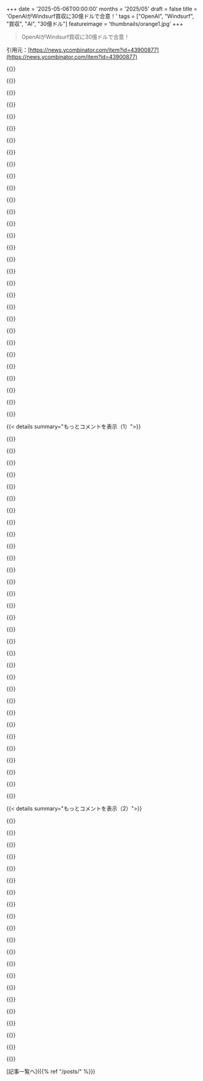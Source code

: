 +++
date = '2025-05-06T00:00:00'
months = '2025/05'
draft = false
title = 'OpenAIがWindsurf買収に30億ドルで合意！'
tags = ["OpenAI", "Windsurf", "買収", "AI", "30億ドル"]
featureimage = 'thumbnails/orange1.jpg'
+++

> OpenAIがWindsurf買収に30億ドルで合意！

引用元：[https://news.ycombinator.com/item?id=43900877](https://news.ycombinator.com/item?id=43900877)




{{<matomeQuote body="30億ドルでのEXITまでのタイムライン、すごいね！Windsurfは2021年に始まって、GPU最適化からAIコーディングツールにピボット。資金調達も急成長。価値がモデルかツールか気になるな。主にClaude使ってるみたいだけど、エディタとかオートコンプリートは独自モデルかな？エージェントモードがメイン価値だけど、95%は基盤モデルだよ。他の部分はVS Codeプラグインでもいいくらい。固定価格は良いけど、API料金考えると赤字かもね。" userName="bko" createdAt="2025/05/06 12:46:45" color="#ff33a1">}}




{{<matomeQuote body="Windsurfは最初からのユーザーだよ。初めてのエージェントAI体験だった。<br>マイグレーションで困ってた時、Windsurfに任せたら問題特定から修正、テスト、PRまで完璧にやってくれた。<br>なんでOAIが30億ドルも払ったのか分からないな。チームとかフローは良いけど、他でもできそうだし。Claude CodeとかAugment Codeの方が好きかも。<br>俺ならSamみたいにCodex CLIにもっと注力したね。これが俺の意見。" userName="sagarpatil" createdAt="2025/05/07 03:51:30" color="#ff5c5c">}}




{{<matomeQuote body="時々、会社ってまだ公開されてない何かを理由に買収されることあるんだよね。" userName="moeadham" createdAt="2025/05/07 04:44:33" color="">}}




{{<matomeQuote body="会社は顧客基盤とかARPUとか成長で買収されるんだよ。資金調達の時と同じ基準だね。" userName="johntarter" createdAt="2025/05/07 05:23:09" color="">}}




{{<matomeQuote body="価値はOpenAIに送られるプロンプト、つまり巨大な学習データにあるんじゃない？<br>これより良いのはソーシャルネットワークくらいかな、それも開発中らしいけど。" userName="mvkel" createdAt="2025/05/07 02:40:48" color="">}}




{{<matomeQuote body="それはないと思う。Windsurfは市場リーダーじゃなかったし、OpenAIはまだCodex CLIが弱い。Windsurfのユーザー基盤とかトレーニングデータ、知見、独自モデルが欲しかったんだよ。30億ドルは高いけど、将来の市場規模を考えれば妥当かも。タイムトゥマーケットを買ってるんだ。来年には市場が固まるからね。CTOとして、こういうツールはチーム拡大より費用対効果が高い。3年で巨大市場になった。短期じゃなくて長期で見ないとね。" userName="jillesvangurp" createdAt="2025/05/07 07:59:02" color="#38d3d3">}}




{{<matomeQuote body="でもOpenAIは、自社のモデルに送られたプロンプトは全部知ってるはずじゃん。そのためにWindsurf買う必要ないでしょ。" userName="bufferoverflow" createdAt="2025/05/07 03:34:26" color="">}}




{{<matomeQuote body="＞価値がモデルか、ツール部分か＞VS Codeプラグインみたい<br>他の部分だって、チームが実装するには6ヶ月かかるんだよ。評価額はここから来てるんだ。タイムトゥマーケット、彼らは「今日」そこにあるんだよ。" userName="dist-epoch" createdAt="2025/05/06 13:28:46" color="">}}




{{<matomeQuote body="ちょっと聞きたいんだけどさ，agentic AIのおかげで，もし使わなかったら必要だったはずのdevsを削減できたってこと？<br>今からSDEとか関連の仕事に就きたい人が何をすればいいと思う？ あなたや他のcompaniesは何を見てるの？" userName="justanything" createdAt="2025/05/07 10:08:06" color="">}}




{{<matomeQuote body="M＆A経験から言うと，技術評価で自作か購入か判断する．価格の無形な側面は隣接市場への影響で，最高のproduct Aの1/10でBを買うとAの資金調達に影響する．これってCursorの勢いを削ぐ狙いかもね？" userName="dayjah" createdAt="2025/05/07 13:06:08" color="#ff5c5c">}}




{{<matomeQuote body="バブルかどうかはともかく，今回のexit見るとさ，Windsurf（Codeium）のenterprise sales motionに注力したのがかなり報われたってことだよね： https://research.contrary.com/company/windsurf <br> mirror： https://archive.vn/ThWNz" userName="ignoramous" createdAt="2025/05/07 01:58:28" color="#ff5733">}}




{{<matomeQuote body="OpenAIがお金ありすぎだから＄3 billion払えるんだよ．今はお金じゃなくてcaptureとlock-inが目的．規制が上がると彼らみたいな巨大な勝者が残る．今Uberを置き換えるのが無理なのと同じでね．" userName="adventured" createdAt="2025/05/07 04:04:00" color="#45d325">}}




{{<matomeQuote body="うんうん，Lightcone Podcastの最近のエピソードで，Varunが彼らはlean eng teamだけどlarge sales orgだって話してたよ．dev toolとしてはすごく面白いなと思ったんだ．だってdev toolって普通はdevにbottom-up salesすると思ってたのに，CTOとかVP of Engみたいなleaderにtop-down salesするなんてさ．" userName="alexchantavy" createdAt="2025/05/07 02:14:04" color="#38d3d3">}}




{{<matomeQuote body="Uberはもう一部地域ではBoltに置き換えられてるよ．Maltaでの経験談だけど，BoltはUberよりずっと良かった．Uberがself-driving carsに投資したのは，ただの低マージンなtaxi companyだから優位性がないからだよ．investors dollarsで市場シェア買ったけど，利益を上げようとしたら優位性は失われたんだ．" userName="mike_hearn" createdAt="2025/05/07 08:48:21" color="#45d325">}}




{{<matomeQuote body="これで彼らはAnthropic，Google，DeepSeekとかに何が送られて何が返ってくるかも見られるようになるね．大規模にね，主要な懸念領域で．" userName="Mtinie" createdAt="2025/05/07 04:19:06" color="">}}




{{<matomeQuote body="いつものように，HNは論点ずれてるね．顧客リストがおそらく＄2．99 billionくらいの価値で，エンジニアリング作業は＄10 millionくらいだったんだろう．" userName="pclmulqdq" createdAt="2025/05/07 02:07:00" color="#ff33a1">}}




{{<matomeQuote body="Windsurf (Cursor) の成功は才能より運が大きいと思う．より良いmodelsのおかげだ．巨額調達後にpivot，GPT4までトラクションを失ってたというfounderの話も．autocomplete以外vision見えず，iterative dev training dataがmoatになるか疑問だ．" userName="bfeynman" createdAt="2025/05/06 13:06:33" color="#ff5c5c">}}




{{<matomeQuote body="＞OpenAIにはcodexって新しいのがあるけどまだ全然ダメなんだって．試したけど超不安定．エラーいっぱい出るし，そうなると詰まる．<br>これ同意．みんなの経験は知らないけど，俺はClaude Codeの方が使える気がする．<br>ちなみにAiderとopen-codexはチェックしてるんだけど，他に何か選択肢ある？" userName="pantulis" createdAt="2025/05/07 10:06:35" color="#ff33a1">}}




{{<matomeQuote body="UberとOpenAIって、なんか似てる気がするんだよね。どっちもサービスはマジでデカくなるのは間違いないけど、最後まで生き残る保証はない感じ。生成AIが今後もヤバい影響力を持つのは間違いないと思うけど、特にAnthropicとかOpenAIが数年後に独立してるとは思えないな。Uberに関しては前よりさらに悲観的だよ。GrabとかCareemとかBoltを使いまくって、UberがSE Asiaから撤退するのを見たからね。もしもっと手軽な競合がUSで足場を固めたら、Uberはもうダメだろうな。" userName="petesergeant" createdAt="2025/05/07 09:01:31" color="#ff33a1">}}




{{<matomeQuote body="Training dataはほぼ間違いなくこの買収の主な理由だよ。ユーザーとか彼らが使うモデル自体はあんまり関係ない。大事なのはモデルとのやり取りだね。特に企業向けに月1万ドルとかで売るコーディングエージェントを構築しようとしてるならね。OpenAIはここでindustry B2Bの機会を狙ってるんだ。消費者とかend user向けじゃないよ。" userName="sigmoid10" createdAt="2025/05/07 03:06:52" color="#ff5733">}}




{{<matomeQuote body="それってGoogleにアクセスできるのがGoogleそのものと同じって言うようなもんだよ。モデル提供者は絵のごく一部しか見られないけど、Windsurfを所有することでソースコード全体やモデルとのやり取り全部が見られる。クライアント側とか舞台裏にめちゃくちゃ大きな価値があるんだ。「ディレクターズカット」のコンテキスト。全然違う。" userName="mvkel" createdAt="2025/05/07 04:40:34" color="#785bff">}}




{{<matomeQuote body="それ、マジで面白い考えだね。software PE/M&Aのtechnical analysis側に関わりたいんだけど、そういう学歴がないんだよね（みんなIvyとかFAANG-level work historyみたい）。君の言いたいことって、Windsurfに$3B払う価値の一部は、competing productの将来の資金調達や買収のpricing anchorになるってこと？だからCursorは、$30B valuationで資金調達しにくくなる。Windsurfが95%良くて1/10の価格なら。" userName="pc86" createdAt="2025/05/07 14:01:50" color="#785bff">}}




{{<matomeQuote body="Replaceじゃなくて、チーム増やせないから諦めてたこともscaleできるようになる感じ。開発者から量と範囲でa bit more引き出すcase。Not a full developerだけどmeaningfulにはenough。Worth paying for。AIは開発者よりa lot cheaperだからreplaceは不要。multi disciplinaryで新しいスキルをpick upできる人が好き。Agentic AIはgood for that。ツールをproficientにするのが大事。「so, AI... explain me how you are using it and what you are doing with it？」っていうinterview questionに備えとけ。逆に聞くのもgreat question。「御社では？」「my favorite AI toolのsubscription欲しい」とか。ambitiousでinterested in the futureってstand outできる。そういうのが嫌なplaceもあるけど、そこでworkしたいかask yourself。" userName="jillesvangurp" createdAt="2025/05/07 11:35:15" color="#38d3d3">}}




{{<matomeQuote body="＞ ちょっと聞きたいんだけどさ。Agentic AIがstartupで本来必要だった開発者をreplaceするのにhelpedってこと？<br>少ない開発者でmore workをget doneできるようになったよ…でも面白いことに経験者にpremiumがついたんだ。because a lot of the ”human work”はdebuggingとfixing where the LLM missed the markだから。So less headcount, higher skill required。" userName="indymike" createdAt="2025/05/07 18:55:00" color="#45d325">}}




{{<matomeQuote body="じゃあさ、似たようなVS Code based AI IDEをcouple of monthsでサクッとput up togetherして、ChatGPT subscriptionとbundleしちゃえば？そしたらすぐloads of usersをgetできるんじゃない？" userName="pqtyw" createdAt="2025/05/07 12:05:04" color="">}}




{{<matomeQuote body="この場合、もしかしてacqui-hireだったりする？" userName="arrowsmith" createdAt="2025/05/07 12:42:57" color="">}}




{{<matomeQuote body="逆パターン、つまりエンジニアリングど真ん中でデベロッパーを地道に取り込みたい会社と、OpenAIがどう戦うのか超面白そうだね．" userName="conartist6" createdAt="2025/05/07 06:50:32" color="">}}




{{<matomeQuote body="価値はチームとそいつらの考え方、それに顧客基盤にあるんだよ．" userName="froh" createdAt="2025/05/07 08:19:45" color="">}}




{{<matomeQuote body="このVSCodeフォーク、他社API頼みで30億ドルって懐疑的．moatどこ？<br>JetBrainsは独自技術で勝負だよ．もしAIでプログラマー減ったら顧客減るし，趣味ユーザーじゃ企業収益支えられないだろ．俺，何見落としてる？" userName="retornam" createdAt="2025/05/06 19:52:22" color="#ff5733">}}




{{<matomeQuote body="JetBrainsは10年以上やってて売上4億ドル．一方Cursorはまだ1年なのに売上3億ドルなんだぜ．そりゃ，どっちかがもう片方よりずっと高い倍率で評価されるに決まってるだろ．" userName="ergocoder" createdAt="2025/05/07 00:47:03" color="#ff33a1">}}




{{< details summary="もっとコメントを表示（1）">}}

{{<matomeQuote body="もしOpenAIがAIだけ提供するなら、いろんなIDE開発ラッパーとかIDE，ローコードみたいな奴らはOpenAIと団体交渉して安い料金を引き出せるじゃん．でも，もしOpenAIが自分で代替手段（つまりWindsurf）を持ってるなら，全てのプラグインとかに高い料金を課せるし，市場にもう一つの選択肢を与えられるってわけ．" userName="goodluckchuck" createdAt="2025/05/06 20:04:18" color="#785bff">}}




{{<matomeQuote body="根本的に考えてみろよ．これは，とんでもなく強い技術とユースケースのマッチングを見つけ，信じられないスピードで成長してる，まさにその製品カテゴリの最先端にいる会社なんだぜ．<br>技術の中にmoatを探そうとするのは，ちょっとした落とし穴なんだよ．moatっていうのは，トラクションとかブランドの認知度，ユーザーデータなんかにあるんだから．" userName="samdjstephens" createdAt="2025/05/06 20:36:49" color="#ff5733">}}




{{<matomeQuote body="もし企業がソフトウェアエンジニアをそんなに必要としなくなったら，IDE開発ラッパーのマーケットってどこから湧いてくるんだよ？" userName="retornam" createdAt="2025/05/06 20:13:58" color="">}}




{{<matomeQuote body="＞ 技術にmoatを探すのは罠，moatはトラクションとかにある．<br>トラクション，ブランド認知，ユーザーデータはWindsurfよりGitHub Copilotが有利じゃね？機能はWindsurfリードでも，VS CodeとGitHubバンドルの力はヤバい．新参のWindsurfがGitHubに勝つには，moatなしでエッジ維持は難しいと思う．" userName="lolinder" createdAt="2025/05/06 20:54:53" color="#ff33a1">}}




{{<matomeQuote body="JetBrains，チャンス逃してる気がするな．CursorはJetBrainsのIDEより作るの簡単．JetBrains技術は真似難しいが，Cursor技術は楽勝で真似できるはず．<br>JetBrains技術とCursor技術を組み合わせられたら理想だけど，JetBrains技術が偏ってて，この新しいAI方向へ素早くピボットするのが難しいのが問題かもな．" userName="ninetyninenine" createdAt="2025/05/07 03:46:06" color="#45d325">}}




{{<matomeQuote body="でもCopilotって最初から付いててタダなのに，Cursorに負けてるじゃんか．" userName="beardedwizard" createdAt="2025/05/07 00:08:41" color="">}}




{{<matomeQuote body="OpenAIが自分の過大評価を正当化しなきゃいけないってのを忘れてない？　AIネイティブ企業が巨大な既存プレイヤーを打ち負かせるって前提で金集めてるんだから，Windsurfを安く買うのは投資家に売ってるストーリーと逆行しちゃうんだよ．" userName="lolinder" createdAt="2025/05/06 20:00:44" color="#ff5733">}}




{{<matomeQuote body="OpenAIって製品チーム必要だよね<br>採用難しいし<br>優秀なチームだよ<br>今風のデザインとかエンジニアリング手法をやってる<br>コードが大事な戦場になってきてる<br>OpenAIはお金持ってるし" userName="blueboo" createdAt="2025/05/06 20:27:28" color="">}}




{{<matomeQuote body="もしソフトエンジニアがもっと効率的になるなら，エンジニアは増えるはずだよね．もっとたくさんの良いコードを生み出して，もっとコードがあればもっとエンジニアが必要になる．そうじゃない意見は，金鉱掘りが金をもっと簡単に見つけられるようになったから，みんな街を出ていくと予想するって言ってるようなもんだよ．" userName="goodluckchuck" createdAt="2025/05/07 01:47:36" color="#ff5733">}}




{{<matomeQuote body="リアルな売上4億ドルとARR3億ドルは全く違う話だよ．ARRは解約率を無視して計算されるスタートアップの見せかけの数字．<br>リアルな売上は実際に稼いだお金なんだ．JetBrainsは実際に4億ドル稼いだんだよ．" userName="retornam" createdAt="2025/05/07 03:11:19" color="#45d325">}}




{{<matomeQuote body="”負けてる”ってどういう意味？<br>うちの会社はCopilotにはお金払ってるけどCursorには払ってないよ．これが例外じゃなくて普通のことなのか，全然分からない．<br>君はどんな数字とかデータに基づいて話してるの？" userName="lolinder" createdAt="2025/05/07 00:15:53" color="">}}




{{<matomeQuote body="もし君の主張が本当なら，僕らの業界全体で大量解雇とか採用凍結じゃなくて，採用ブームが起きてるはずだよね．" userName="retornam" createdAt="2025/05/07 03:00:50" color="">}}




{{<matomeQuote body="Cursorは年間2億ドルの予測収益をうたってて，月によっては前月比40％成長してるらしいよ．<br>その伸び方は全然違うよね．それが妥当かは別の話だけど，スタートアップの評価は今の実績より将来性ってとこが大きいからね．" userName="Illniyar" createdAt="2025/05/06 22:39:19" color="#ff5733">}}




{{<matomeQuote body="誰かが「JetBrainsがIDE技術とCursor技術を組み合わせられたら理想的」って言ってるけど，まあ，時間あげなよ，馬鹿じゃないんだから．<br>JetBrainsが追いついたら，Cursorはすぐにやめるね．だってIntelliJ IDEsの方がずっと強力なんだもん．" userName="myflash13" createdAt="2025/05/07 08:23:51" color="">}}




{{<matomeQuote body="30億ドルなんて大金じゃなくても、最高の頭脳は雇えるはずだよ" userName="bufferoverflow" createdAt="2025/05/07 03:36:29" color="">}}




{{<matomeQuote body="例えば、VS Code Copilotの自動補完は、1年半前のCodeium（Windsurf）にまだ追いついてないんだよね" userName="TiredOfLife" createdAt="2025/05/06 20:05:26" color="#785bff">}}




{{<matomeQuote body="Copilotには先行者メリットが全部あるから、もしCursorが市場でそこそこ（実際そうだけど）やってるなら、それはもう実質勝ちみたいなもんだよ" userName="sdwr" createdAt="2025/05/07 02:46:14" color="">}}




{{<matomeQuote body="Cursorは年間経常収益（ARR）が3億ドルって言ってるけど、解約率については何も言わないんだよね。<br>ある月はサブスクで2500万ドル稼いだっ”て、それを12倍して3億ドルって計算してて、みんな解約率がどんな感じか誰も聞かずにその数字を使っ”て騒いでる。<br>次の月には2400万ドル解約されてる可能性だってあるんだから、そんなに調子いいならなんで解約率について黙ってるのか、考えてみたら？" userName="retornam" createdAt="2025/05/07 03:21:59" color="#38d3d3">}}




{{<matomeQuote body="何か具体的な測定方法ってあるの？なんか作られたベンチマークとか雰囲気だけじゃなくてさ" userName="__loam" createdAt="2025/05/07 02:14:13" color="">}}




{{<matomeQuote body="もし最近の数ヶ月で収益が落ちてる、とか近い将来落ちるっ”て信じる理由でもない限り、ARRの方が良い指標だよ。<br>去年の実際の収益っ”て、成長が低い会社にしか意味がなかったんだ" userName="blackoil" createdAt="2025/05/07 08:51:57" color="">}}




{{<matomeQuote body="記事ではOpenAIが30億ドルを現金で払うとは言ってないんだよね。<br>WindsurfにOpenAIの株で30億ドル相当を渡すのかも。<br>自分たちの inflated value（膨らんだ評価額）で、Windsurfの inflated value（膨らんだ評価額）を払っ”てるのかもね。<br>OpenAIはちょうど資金調達ラウンドがあっ”て、3000億ドルの評価額になったところだよ。<br>もしかしたらOpenAIの1％をWindsurfに渡し”てるだけかも。<br>いや、1％未満かもしれないよ。<br>もしOpenAIが3月末に3000億ドルで、去年の10月には1500億ドルだったなら、今は4000億ドルの価値になっ”てるかもね。<br>そうしたら、WindsurfがOpenAIの0.75％をもらっ”てて、それが“評価額”30億ドルっ”てことなのかも" userName="mdasen" createdAt="2025/05/06 20:32:21" color="#ff33a1">}}




{{<matomeQuote body="JetBrainsはずっ”とIDEを作っ”てきて、IDE売っ”て実際に利益を出してる唯一の会社だった。<br>だから、IDEを一番理解してるプログラマーがいるはず。<br>でも、今のところCursorみたいな競合製品を作れてないんだよね。<br>これだけでも、見た目より難しいタスクだっ”てことがわかるよ" userName="raincole" createdAt="2025/05/07 06:30:00" color="#38d3d3">}}




{{<matomeQuote body="企業が必要とするソフトウェアが減るっ”てことはないだろうね。<br>もしソフトウェアエンジニアの数が減るとしたら、それはその少ないエンジニアたちが、AIラッパーとかのより良いツールを使っ”て、ものすごくたくさんのソフトウェアを生み出すようになる、っ”てことだよ" userName="raincole" createdAt="2025/05/07 06:33:04" color="">}}




{{<matomeQuote body="仕事が楽になるツールは、同じ仕事に必要な人数を減らすってことだよ。需要が変わらないなら供給は自然に減る。例えば電動ノコギリが大工の効率を上げれば、供給が増えて、最終的には必要な大工の数が減るんだ。これはどんな仕事でもツールでも起こる。全体で見ないとダメ。効率が少ししか上がらなくても、全体では労働力削減につながる。もちろん現実はずっと複雑で、供給増が需要増につながることもある。でも、一般的に効率化は必要な労働者数を減らす傾向にあるんだ。これは過去30年間のソフトウェア業界でも見てきたこと。電動ノコギリが大工を減らさなかったなんて考えは間違ってる。Cursorが一部のソフトウェアエンジニアを減らしてるのと同じだよ。" userName="ninetyninenine" createdAt="2025/05/07 16:05:28" color="#785bff">}}




{{<matomeQuote body="VS Codeを既に使ってることの既存優位性？ CursorってほとんどVS Codeじゃん、乗り換えのハードルほとんどないから、かなり弱い優位性だよ。" userName="walthamstow" createdAt="2025/05/07 14:19:21" color="">}}




{{<matomeQuote body="”OpenAIはたった今資金調達して評価額が3000億ドルになった。たぶんWindsurfにOpenAIの1パーセントあげてるだけ”<br>これまで見た中で一番笑える計算だわ。これが本当なら、これまで見た中で一番”やべぇ、底なしのバブルだ”ってやつかも。" userName="jofzar" createdAt="2025/05/07 08:01:05" color="">}}




{{<matomeQuote body="WindsurfとCursorは一時的なものっぽいな。MicrosoftはもうVS Codeのコードベース囲い込み始めてるし、将来機能もフォークには提供しないかもね。MicrosoftはそのうちWindsurfとかCursorの機能を真似して、もっと安定して出すと思うよ。どっちもバグ多いし。特にAI機能はひどい。結局、未来は賢いエディタじゃなくて、GitHub Copilotみたいな賢いチームメイトがPR作成とか全部やってくれるようになるんじゃないかな。" userName="Androider" createdAt="2025/05/06 12:46:26" color="#ff33a1">}}




{{<matomeQuote body="ねえ、AIコーディングエージェントを使うためだけに、独立したエディタなんていらないはずなんだよ。ただのプラグインでいいのに、MicrosoftはプラグインAPIをそこまで柔軟にしたくないんだよね。WindsurfにはJetBrains IDE用の”プラグイン版”があって、これが本当にめちゃくちゃ良く動くんだ[0]（VS Codeプラグインもあるけど[1]、そっちは比較にならないくらい劣ってる）。<br>でも、JetBrainsも独自のAI製品を出してるから[2]、これもいつまで続くかわからないけどね…" userName="leonidasv" createdAt="2025/05/06 13:44:30" color="#45d325">}}




{{<matomeQuote body="Copilotはプラットフォームを持ってるし、すごい先行者利益があったのに、いまだに一番ひどい選択肢だよ。厳しく言うつもりはないけど、これはとんでもない大失敗だったな。" userName="bn-l" createdAt="2025/05/06 13:17:04" color="">}}




{{<matomeQuote body="VS Codeにはすでにオープンソースで無料、人気の”AIコーディングエージェント”拡張機能がたくさんあるよ：<br>1) Cline (140万ダウンロード)<br>2) Roo Code (Clineのフォーク、45万ダウンロード)<br>まだCursorのユーザー数と比べたらほんの一部だけど、かなり速く成長してる。<br>注記：僕はKilo Codeをメンテしてるんだけど、これは1)と2)と競合してるから、この分野や成長パターンにはかなり詳しいよ。" userName="owendarko" createdAt="2025/05/06 14:26:41" color="">}}

{{</details>}}




{{< details summary="もっとコメントを表示（2）">}}

{{<matomeQuote body="GitHubは5年以上も失敗を続けてる。ソフトウェア開発とセキュリティを完全に支配できたはずなのに、失敗した。コードホスティングの絶対王者になれたはずなのに、失敗した。開発コパイロットでも圧倒できたはずなのに、失敗した。<br>正直、彼らが自分たちの邪魔をすることから抜け出せないでいるのは、ちょっと安心するな。" userName="beardedwizard" createdAt="2025/05/06 13:27:28" color="">}}




{{<matomeQuote body="Windsurfを使ったことがないんだけど、GitHub Copilotにはないどんな機能があるの？彼らのウェブページを読んでも、”キラー機能”が見当たらなくて乗り換える気にならない。<br>CursorとかWindsurfは、フォークじゃなくてVS Codeのただの拡張機能であるべきだとずっと思ってたんだ。VS Codeに足りなかった機能があったの？今も足りないまま？<br>そういうやり方で動いてる拡張機能もいくつかあって、タスクによって複数の実装を使い分けられるし、長期のコミットメントもいらない。<br>こういう細分化は、ただユーザーを単一のエコシステムに閉じ込めるための人為的なものに感じるな。" userName="Szpadel" createdAt="2025/05/06 13:13:30" color="">}}




{{<matomeQuote body="これってさ、LLMが書いたんじゃね？決めつけじゃないけど、なんかそんな雰囲気なんだよね" userName="john-h-k" createdAt="2025/05/07 00:14:16" color="">}}




{{<matomeQuote body="てかさ、最先端のOpenAIがIDE買おうとしてるってことは、エージェントが開発全部やる未来って案外遠いんじゃね？自律エージェントがすぐそこなら、OpenAIは自社のCodexでIDE要らなくして30億ドル浮かせば良くね？" userName="timabdulla" createdAt="2025/05/06 13:03:48" color="#ff5c5c">}}




{{<matomeQuote body="”MicrosoftはWindsurfとCursorの機能を1年以内に真似るだろう。多分ね。””そして、はるかに安定して洗練された形で提供するだろう。”それはさ…MSの歴史考えると楽観的すぎじゃね？" userName="dontlikeyoueith" createdAt="2025/05/06 17:36:27" color="">}}




{{<matomeQuote body="”同時に、MicrosoftはWindsurfとCursorの機能を1年以内に真似るだろう。そして、はるかに安定して洗練された形で提供するだろう。”前半は同意だけど、後半はあんまり期待してないな。多分もっと酷いの作るけど、安くなる感じだと思う。そんで大企業はコスト削減のために乗り換えるけど、エンジニアはTeamsみたいに文句言う羽目になるんだよ。" userName="doix" createdAt="2025/05/06 13:11:35" color="#ff33a1">}}




{{<matomeQuote body="ClineとかRooみたいなやつらとどう差別化してるの？" userName="htrp" createdAt="2025/05/06 15:07:59" color="">}}




{{<matomeQuote body="俺たちの計画は、ClineとRooの機能を全部含んで（両方の主要機能はもうある）[0]、独自のプロバイダも持ってるってこと。だからAPIキー持ち込む必要ないんだ（好きならできるけど、デフォルトで全部揃ってる）。API料金に上乗せもしないし。個人の開発者から金取るんじゃなくて、彼らには無料で使ってもらって、最終的にはエンタープライズ契約で稼ぎたいんだ[1]<br>[0]: https://blog.kilocode.ai/p/roo-or-cline-were-building-a-supe...<br>[1]: https://kilocode.ai" userName="boleary-gl" createdAt="2025/05/06 17:15:25" color="#ff5c5c">}}




{{<matomeQuote body="”バグだらけ”。”信じられないくらい実装が下手”。おいおい、何言ってんだ？お前のコメントはネットで読んだことだけみたいだな。Cursor毎日使ったことある？俺はあるぜ。もう半年毎日使ってるけど、作業できないようなバグは一個もなかったぞ。それに、Microsoftは最近追い上げてるけど、特に”タブ補完”の面ではまだまだ全然だよ。" userName="robinhood" createdAt="2025/05/06 13:04:11" color="#ff33a1">}}




{{<matomeQuote body="俺もそう思うよ:- emダッシュが多いね- ”君は全く正しい”とか- ”彼らはXであって、ただのYじゃない”みたいな言い方とか" userName="blueblimp" createdAt="2025/05/07 00:20:22" color="">}}




{{<matomeQuote body="まあ、正直言って彼らは長年競争相手に遅れを取ってたよね。Gitlabは何年も前からすごく良いCIとか、セキュリティスキャンとか、組織の概念とか持ってたのに、GitHubが独自のを出すずっと前にね（しかもActionsはいまだにUX悪いし、GitHubは組織以下の概念すら持ってない）。" userName="sofixa" createdAt="2025/05/06 14:09:46" color="#ff5c5c">}}




{{<matomeQuote body="VS Codeチームがその製品を出すなら、ちょっとは信用できるかな。VSチームだったら、関わる皆さんの幸運を祈るよ" userName="preciousoo" createdAt="2025/05/06 13:13:13" color="">}}




{{<matomeQuote body="あいつらのdevtoolsチーム，やろうと思えばマジ有能なんだよな．2015年より前はSublime Text，Atomとか使ってたのに，VS Codeがコード補完と設定不要のLanguage Serverで全部ぶっ潰したんだ．Emacs/Vimはシェア落ちて，JetbrainsとかEclipseは”軽量”エディタ出す羽目になった．他はSublime Text以外ほぼ空気（あいつはネイティブパフォーマンス最強だから別だけど）．" userName="Onavo" createdAt="2025/05/06 17:42:33" color="#ff5733">}}




{{<matomeQuote body="Cursor乗り遅れたけどLLMチャットに惹かれて使ってみたんだ．でも無料期間終わる前にVS CodeもサイドバーにLLMチャット付けたんだよ．Cursorは補完とかちょっと良いけど，有料で使うほどじゃなかったな．OpenAIがこのツール分野に来るのは嬉しいけど，VS Codeが彼らのクールな機能パクりまくるの待てないね．" userName="Taylor_OD" createdAt="2025/05/06 19:43:12" color="#ff5733">}}




{{<matomeQuote body="Cursor（90億ドル）ってJetbrains（70億ドル）より評価額高いんだぜ．ちょっと思い返してみろよ．" userName="dist-epoch" createdAt="2025/05/06 13:22:47" color="">}}




{{<matomeQuote body="Cline/RooがAPI価格に上乗せして課金してるって情報、どこにも見つからないんだけど．自分でAPIキー持ってくのにどうやってやるんだよ．なんか資料ある？" userName="alasano" createdAt="2025/05/06 18:56:15" color="">}}




{{<matomeQuote body="うわー，MSが5年前に生まれ変わったとか，みんなに騙されそうになったじゃん．いつの世も変わらないお話だよな，まるで古い歌の歌詞みたいだ：抱き込み，拡張し，葬り去る．" userName="marricks" createdAt="2025/05/06 13:32:38" color="">}}




{{<matomeQuote body="＞ 無料期間終わる前にVS CodeもサイドバーにLLMチャット付けたんだよ．<br>たぶんVS Codeで言ってるのはGitHub Copilotのことだと思うけど．GitHub CopilotはCursor，Windsurf，Augment Codeに比べて全然ダメな製品だよ．かなりの期間他のCopilot代替を使った人は，ほとんどCopilotのサブスク解約してるね．俺も両方2ヶ月使って解約したよ．" userName="cheema33" createdAt="2025/05/06 20:04:17" color="#ff5c5c">}}




{{<matomeQuote body="OpenAIチームはめっちゃ忙しいみたいだから（たぶん彼ら自身がまだAIのスーパーユーザーじゃないんだろ），これが唯一の選択肢なのかもな．少なくとも今は，重要な分野に簡単に入り込めるし，競合を締め出せる．" userName="bix6" createdAt="2025/05/06 13:07:29" color="">}}




{{<matomeQuote body="際どい判断だけど――この判断は，GitHubがMSに買収される前の「GitHub使ってないの！？！」っていう勢いから一転，買収後一部のコミュニティに敵視されてるっていう事実に基づいてる．MSの買収は，開発者コミュニティを犠牲にして一時的に企業に媚びたけど，すぐに両方を失望させたんだ．" userName="beardedwizard" createdAt="2025/05/06 16:43:17" color="">}}

{{</details>}}



[記事一覧へ]({{% ref "/posts/" %}})
